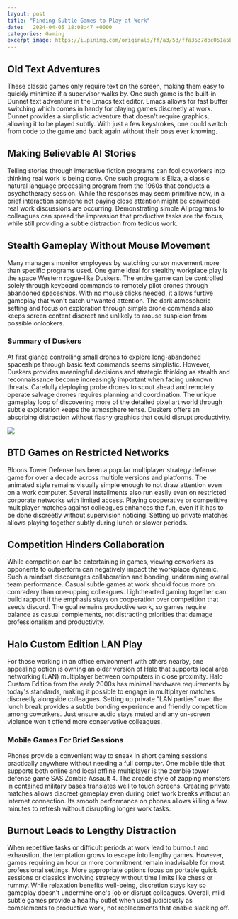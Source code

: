 ```yaml
---
layout: post
title: "Finding Subtle Games to Play at Work"
date:   2024-04-05 18:08:47 +0000
categories: Gaming
excerpt_image: https://i.pinimg.com/originals/ff/a3/53/ffa3537dbc051a5bbfc957bae30d7ef6.png
---
```


## Old Text Adventures  
These classic games only require text on the screen, making them easy to quickly minimize if a supervisor walks by. One such game is the built-in Dunnet text adventure in the Emacs text editor. Emacs allows for fast buffer switching which comes in handy for playing games discreetly at work. Dunnet provides a simplistic adventure that doesn't require graphics, allowing it to be played subtly. With just a few keystrokes, one could switch from code to the game and back again without their boss ever knowing.
## Making Believable AI Stories
Telling stories through interactive fiction programs can fool coworkers into thinking real work is being done. One such program is Eliza, a classic natural language processing program from the 1960s that conducts a psychotherapy session. While the responses may seem primitive now, in a brief interaction someone not paying close attention might be convinced real work discussions are occurring. Demonstrating simple AI programs to colleagues can spread the impression that productive tasks are the focus, while still providing a subtle distraction from tedious work. 
## Stealth Gameplay Without Mouse Movement
Many managers monitor employees by watching cursor movement more than specific programs used. One game ideal for stealthy workplace play is the space Western rogue-like Duskers. The entire game can be controlled solely through keyboard commands to remotely pilot drones through abandoned spaceships. With no mouse clicks needed, it allows furtive gameplay that won't catch unwanted attention. The dark atmospheric setting and focus on exploration through simple drone commands also keeps screen content discreet and unlikely to arouse suspicion from possible onlookers.
### Summary of Duskers  
At first glance controlling small drones to explore long-abandoned spaceships through basic text commands seems simplistic. However, Duskers provides meaningful decisions and strategic thinking as stealth and reconnaissance become increasingly important when facing unknown threats. Carefully deploying probe drones to scout ahead and remotely operate salvage drones requires planning and coordination. The unique gameplay loop of discovering more of the detailed pixel art world through subtle exploration keeps the atmosphere tense. Duskers offers an absorbing distraction without flashy graphics that could disrupt productivity. 

![](https://i.pinimg.com/originals/ff/a3/53/ffa3537dbc051a5bbfc957bae30d7ef6.png)
## BTD Games on Restricted Networks
Bloons Tower Defense has been a popular multiplayer strategy defense game for over a decade across multiple versions and platforms. The animated style remains visually simple enough to not draw attention even on a work computer. Several installments also run easily even on restricted corporate networks with limited access. Playing cooperative or competitive multiplayer matches against colleagues enhances the fun, even if it has to be done discreetly without supervision noticing. Setting up private matches allows playing together subtly during lunch or slower periods.
## Competition Hinders Collaboration  
While competition can be entertaining in games, viewing coworkers as opponents to outperform can negatively impact the workplace dynamic. Such a mindset discourages collaboration and bonding, undermining overall team performance. Casual subtle games at work should focus more on comradery than one-upping colleagues. Lighthearted gaming together can build rapport if the emphasis stays on cooperation over competition that seeds discord. The goal remains productive work, so games require balance as casual complements, not distracting priorities that damage professionalism and productivity. 
## Halo Custom Edition LAN Play  
For those working in an office environment with others nearby, one appealing option is owning an older version of Halo that supports local area networking (LAN) multiplayer between computers in close proximity. Halo Custom Edition from the early 2000s has minimal hardware requirements by today's standards, making it possible to engage in multiplayer matches discreetly alongside colleagues. Setting up private "LAN parties" over the lunch break provides a subtle bonding experience and friendly competition among coworkers. Just ensure audio stays muted and any on-screen violence won't offend more conservative colleagues.
### Mobile Games For Brief Sessions  
Phones provide a convenient way to sneak in short gaming sessions practically anywhere without needing a full computer. One mobile title that supports both online and local offline multiplayer is the zombie tower defense game SAS Zombie Assault 4. The arcade style of zapping monsters in contained military bases translates well to touch screens. Creating private matches allows discreet gameplay even during brief work breaks without an internet connection. Its smooth performance on phones allows killing a few minutes to refresh without disrupting longer work tasks.
## Burnout Leads to Lengthy Distraction 
When repetitive tasks or difficult periods at work lead to burnout and exhaustion, the temptation grows to escape into lengthy games. However, games requiring an hour or more commitment remain inadvisable for most professional settings. More appropriate options focus on portable quick sessions or classics involving strategy without time limits like chess or rummy. While relaxation benefits well-being, discretion stays key so gameplay doesn't undermine one's job or disrupt colleagues. Overall, mild subtle games provide a healthy outlet when used judiciously as complements to productive work, not replacements that enable slacking off.